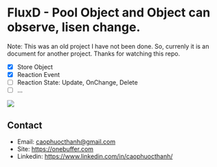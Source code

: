 # FluxD - Pool Object and Object can observe, lisen change. 

Note: This was an old project I have not been done. So, currenly it is an document for another project. Thanks for watching this repo.

- [x] Store Object
- [x] Reaction Event
- [ ] Reaction State: Update, OnChange, Delete
- [ ] ...

<img src="https://pbs.twimg.com/media/CvQ1NGCUIAAVXBr.jpg">

## Contact
- Email: caophuocthanh@gmail.com
- Site: https://onebuffer.com
- Linkedin: https://www.linkedin.com/in/caophuocthanh/
